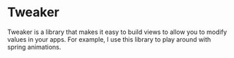 # Tweaker
Tweaker is a library that makes it easy to build views to allow you to modify values in your apps. For example, I use this library to play around with spring animations.

